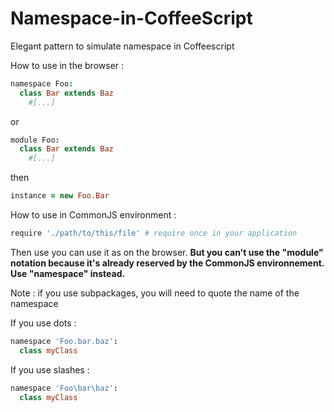 Namespace-in-CoffeeScript
=========================

Elegant pattern to simulate namespace in Coffeescript

How to use in the browser :

```coffeescript
namespace Foo:
  class Bar extends Baz
    #[...]
```

or

```coffeescript
module Foo:
  class Bar extends Baz
    #[...]
```

then

```coffeescript
instance = new Foo.Bar
```

How to use in CommonJS environment :

```coffeescript
require './path/to/this/file' # require once in your application
```

Then use you can use it as on the browser. __But you can't use the "module" notation because it's already reserved by the CommonJS environnement. Use "namespace" instead.__

Note : if you use subpackages, you will need to quote the name of the namespace 

If you use dots :

```coffeescript
namespace 'Foo.bar.baz':
  class myClass
```

If you use slashes :

```coffeescript
namespace 'Foo\bar\baz':
  class myClass
```